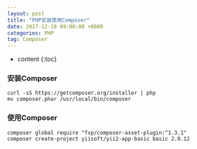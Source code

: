 ```yaml
---
layout: post
title: "PHP安装使用Composer"
date: 2017-12-18 09:00:00 +0800 
categories: PHP
tag: Composer
---
```

* content
{:toc}

### 安装Composer

```shell
curl -sS https://getcomposer.org/installer | php
mv composer.phar /usr/local/bin/composer
```

### 使用Composer

```shell
composer global require "fxp/composer-asset-plugin:^1.3.1"
composer create-project yiisoft/yii2-app-basic basic 2.0.12
```